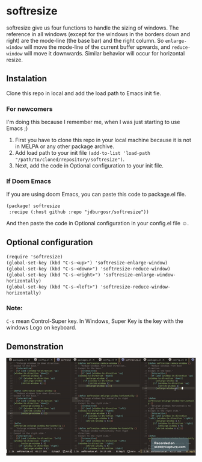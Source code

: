 # softresize

softresize give us four functions to handle the sizing of windows. The reference in all windows (except for the windows in the borders down and right) are the mode-line (the base bar) and the right column. So `enlarge-window` will move the mode-line of the current buffer upwards, and `reduce-window` will move it downwards. Similar behavior will occur for horizontal resize.


## Instalation
Clone this repo in local and add the load path to Emacs init fie.


### For newcomers
I'm doing this because I remember me, when I was just starting to use Emacs ;)

1. First you have to clone this repo in your local machine because it is not in MELPA or any other package archive.
2. Add load path to your init file `(add-to-list 'load-path "/path/to/cloned/repository/softresize")`.
3. Next, add the code in Optional configuration to your init file.
### If Doom Emacs

If you are using doom Emacs, you can paste this code to package.el file.

``` emacs-lisp
(package! softresize
 :recipe (:host github :repo "jdburgosr/softresize"))
```

And then paste the code in Optional configuration in your config.el file ☺.

## Optional configuration

``` emacs-lisp
(require 'softresize)
(global-set-key (kbd "C-s-<up>") 'softresize-enlarge-window)
(global-set-key (kbd "C-s-<down>") 'softresize-reduce-window)
(global-set-key (kbd "C-s-<right>") 'softresize-enlarge-window-horizontally)
(global-set-key (kbd "C-s-<left>") 'softresize-reduce-window-horizontally)

```
### Note:
`C-s` mean Control-Super key. In Windows, Super Key is the key with the windows Logo on keyboard.


## Demonstration

![muestra](images/test.gif "Testing")
